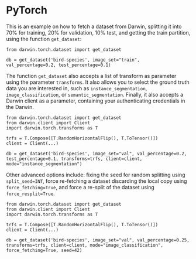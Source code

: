 # PyTorch


This is an example on how to fetch a dataset from Darwin, splitting it into 70% for training, 20% for validation, 10% test, and getting the train partition, using the function `get_dataset`:

```
from darwin.torch.dataset import get_dataset

db = get_dataset('bird-species', image_set="train", val_percentage=0.2, test_percentage=0.1)
```

The function `get_dataset` also accepts a list of transform as parameter using the parameter `transforms`. It also allows you to select the ground truth data you are interested in, such as `instance_segmentation`, `image_classification`, or `semantic_segmentation`. Finally, it also accepts a Darwin client as a parameter, containing your authenticating credentials in the Darwin.

```
from darwin.torch.dataset import get_dataset
from darwin.client import Client
import darwin.torch.transforms as T

trfs = T.Compose([T.RandomHorizontalFlip(), T.ToTensor()])
client = Client(...)

db = get_dataset('bird-species', image_set="val", val_percentage=0.2, test_percentage=0.1, transforms=trfs, client=client, mode="instance_segmentation")
```

Other advanced options include: fixing the seed for random splitting using `split_seed=INT`, force re-fetching a dataset discarding the local copy using `force_fetching=True`, and force a re-split of the dataset using `force_resplit=True`.

```
from darwin.torch.dataset import get_dataset
from darwin.client import Client
import darwin.torch.transforms as T

trfs = T.Compose([T.RandomHorizontalFlip(), T.ToTensor()])
client = Client(...)

db = get_dataset('bird-species', image_set="val", val_percentage=0.25, transforms=trfs, client=client, mode="image_classification", force_fetching=True, seed=42)
```
